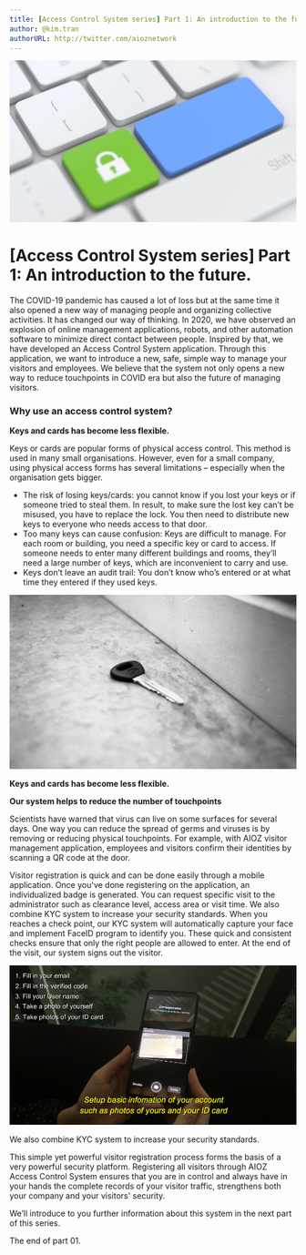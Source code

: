 ```yaml
---
title: [Access Control System series] Part 1: An introduction to the future.
author: @kim.tran
authorURL: http://twitter.com/aioznetwork
---
```

![](assets/2021-04-16-access-control/Untitled.png)
<!--truncate-->

# [Access Control System series] Part 1: An introduction to the future.

The COVID-19 pandemic has caused a lot of loss but at the same time it also opened a new way of managing people and organizing collective activities. It has changed our way of thinking. In 2020, we have observed an explosion of online management applications, robots, and other automation software to minimize direct contact between people. Inspired by that, we have developed an Access Control System application. Through this application, we want to introduce a new, safe, simple way to manage your visitors and employees. We believe that the system not only opens a new way to reduce touchpoints in COVID era but also the future of managing visitors.

### **Why use an access control system?**

**Keys and cards has become less flexible.**

Keys or cards are popular forms of physical access control. This method is used in many small organisations. However, even for a small company, using physical access forms has several limitations – especially when the organisation gets bigger.

- The risk of losing keys/cards: you cannot know if you lost your keys or if someone tried to steal them. In result, to make sure the lost key can’t be misused, you have to replace the lock. You then need to distribute new keys to everyone who needs access to that door.
- Too many keys can cause confusion: Keys are difficult to manage. For each room or building, you need a specific key or card to access. If someone needs to enter many different buildings and rooms, they’ll need a large number of keys, which are inconvenient to carry and use.
- Keys don’t leave an audit trail: You don’t know who’s entered or at what time they entered if they used keys.

![assets/2021-04-16-access-control/Untitled%201.png](assets/2021-04-16-access-control/Untitled%201.png)

**Keys and cards has become less flexible.**

**Our system helps to reduce the number of touchpoints**

Scientists have warned that virus can live on some surfaces for several days. One way you can reduce the spread of germs and viruses is by removing or reducing physical touchpoints. For example, with AIOZ visitor management application, employees and visitors confirm their identities by scanning a QR code at the door.

Visitor registration is quick and can be done easily through a mobile application. Once you've done registering on the application, an individualized badge is generated. You can request specific visit to the administrator such as clearance level, access area or visit time. We also combine KYC system to increase your security standards. When you reaches a check point, our KYC system will automatically capture your face and implement FaceID program to identify you. These quick and consistent checks ensure that only the right people are allowed to enter. At the end of the visit, our system signs out the visitor.

![assets/2021-04-16-access-control/Untitled%202.png](assets/2021-04-16-access-control/Untitled%202.png)

 We also combine KYC system to increase your security standards.

This simple yet powerful visitor registration process forms the basis of a very powerful security platform. Registering all visitors through AIOZ Access Control System ensures that you are in control and always have in your hands the complete records of your visitor traffic, strengthens both your company and your visitors' security.

We’ll introduce to you further information about this system in the next part of this series.

The end of part 01.